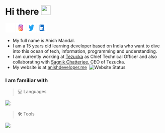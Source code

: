 # Hi there <img height="30" width="30" src="https://c.tenor.com/nebZyl8oN7IAAAAi/wave-hello.gif"> 
<a target="_blank" href="https://github.com/anish-mandal"><img height="30" width="30" src="https://raw.githubusercontent.com/anish-mandal/anish-mandal/8fed0bdface785e5fb35d820408a655f95358bf2/assets/GitHub-Icon-White-Logo.wine.svg"></a>
<a target="_blank" href="https://www.instagram.com/_anish_mandal_/"><img height="30" width="30" src="https://raw.githubusercontent.com/anish-mandal/anish-mandal/8fed0bdface785e5fb35d820408a655f95358bf2/assets/Instagram-Logo.wine.svg"></a>
<a target="_blank" href="https://twitter.com/anishsay"><img height="30" width="30" src="https://raw.githubusercontent.com/anish-mandal/anish-mandal/8fed0bdface785e5fb35d820408a655f95358bf2/assets/Twitter-Logo.wine.svg"></a>
<a target="_blank" href="https://www.linkedin.com/in/anishmandal/"><img height="30" width="30" src="https://raw.githubusercontent.com/anish-mandal/anish-mandal/8fed0bdface785e5fb35d820408a655f95358bf2/assets/LinkedIn-Icon-Logo.wine.svg"></a>

- My full name is Anish Mandal.
- I am a 15 years old learning developer based on India who want to dive into this ocean of tech, information, programming and understanding. 
- I am currently working at [Tezucka](https://tezucka.xyz) as Chief Technical Officer and also collaborating with [Sagnik Chatterjee](https://github.com/sagnikchatterjee450), CEO of Tezucka.
- My website is at [anishdeveloper.me](https://anishdeveloper.me)&nbsp;&nbsp;![Website Status](https://img.shields.io/website-up-down-green-red/http/anishdeveloper.me.svg)

### I am familiar with

> 💻 Languages

![](https://skillicons.dev/icons?i=js,ts,rust,py,c,cpp,html,css,sass,md,dart)

> 🛠️ Tools

![](https://skillicons.dev/icons?i=nodejs,tailwind,vite,react,nextjs,netlify,mongodb,svelte,vscode,vim,ps,ai,linux,figma,deno)
